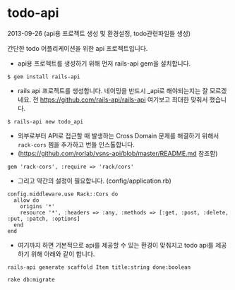 todo-api
========

2013-09-26 (api용 프로젝트 생성 및 환경설정, todo관련파일들 생성)

간단한 todo 어플리케이션을 위한 api 프로젝트입니다.

* api용 프로젝트를 생성하기 위해 먼저 rails-api gem을 설치합니다. 

```
$ gem install rails-api
```

* rails api 프로젝트를 생성합니다. 네이밍을 반드시 _api로 해야되는지는 잘 모르겠네요. 전 https://github.com/rails-api/rails-api 여기보고 최대한 맞춰서 했습니다.

```
$ rails-api new todo_api
```

* 외부로부터 API로 접근할 때 발생하는 Cross Domain 문제를 해결하기 위해서 `rack-cors` 젬을 추가하고 번들 인스톨합니다. 
* (https://github.com/rorlab/vsns-api/blob/master/README.md 참조함)
```
gem 'rack-cors', :require => 'rack/cors'
```

* 그리고 약간의 설정이 필요합니다. (config/application.rb)

```
config.middleware.use Rack::Cors do
  allow do
    origins '*'
    resource '*', :headers => :any, :methods => [:get, :post, :delete, :put, :patch, :options]
  end
end
```

* 여기까지 하면 기본적으로 api를 제공할 수 있는 환경이 맞춰지고 todo api를 제공하기 위해 아래와 같이 합니다.
```
rails-api generate scaffold Item title:string done:boolean

rake db:migrate
```

